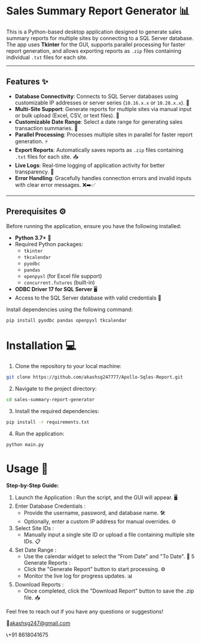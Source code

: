 # Sales Summary Report Generator 📊

This is a Python-based desktop application designed to generate sales summary reports for multiple sites by connecting to a SQL Server database. The app uses **Tkinter** for the GUI, supports parallel processing for faster report generation, and allows exporting reports as `.zip` files containing individual `.txt` files for each site.

---

## Features ✨

- **Database Connectivity**: Connects to SQL Server databases using customizable IP addresses or server series (`10.16.x.x` or `10.28.x.x`). 🔗
- **Multi-Site Support**: Generate reports for multiple sites via manual input or bulk upload (Excel, CSV, or text files). 📂
- **Customizable Date Range**: Select a date range for generating sales transaction summaries. 📅
- **Parallel Processing**: Processes multiple sites in parallel for faster report generation. ⚡
- **Export Reports**: Automatically saves reports as `.zip` files containing `.txt` files for each site. 📥
- **Live Logs**: Real-time logging of application activity for better transparency. 📝
- **Error Handling**: Gracefully handles connection errors and invalid inputs with clear error messages. ❌➡️✅

---

## Prerequisites ⚙️

Before running the application, ensure you have the following installed:

- **Python 3.7+** 🐍
- Required Python packages:
  - `tkinter`
  - `tkcalendar`
  - `pyodbc`
  - `pandas`
  - `openpyxl` (for Excel file support)
  - `concurrent.futures` (built-in)
- **ODBC Driver 17 for SQL Server** 🖥️
- Access to the SQL Server database with valid credentials 🔑

Install dependencies using the following command:

```bash
pip install pyodbc pandas openpyxl tkcalendar
```
# Installation 💻
1. Clone the repository to your local machine:
```bash
git clone https://github.com/akashsg247777/Apollo-Sqles-Report.git
```
2. Navigate to the project directory:
```bash
cd sales-summary-report-generator
```
3. Install the required dependencies:
```bash
pip install -r requirements.txt
```
4. Run the application:
```bash
python main.py
```

# Usage 🚀
**Step-by-Step Guide:**

1. Launch the Application : Run the script, and the GUI will appear. 🖥️
2. Enter Database Credentials :
   * Provide the username, password, and database name. 🛠️
   * Optionally, enter a custom IP address for manual overrides. 🌐
3. Select Site IDs :
   * Manually input a single site ID or upload a file containing multiple site IDs. 📋
4. Set Date Range :
   * Use the calendar widget to select the "From Date" and "To Date". 📅
5 Generate Reports :
   * Click the "Generate Report" button to start processing. ⚙️
   * Monitor the live log for progress updates. 📊
6. Download Reports :
   * Once completed, click the "Download Report" button to save the .zip file. 📥

Feel free to reach out if you have any questions or suggestions! 

📧akashsg247@gmail.com

📞+91 8618041675
